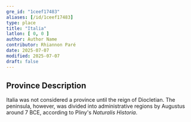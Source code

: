 ```yaml
---
gre_id: "1ceef17483"
aliases: [/id/1ceef17483]
type: place
title: "Italia"
latlon: [ 0, 0 ]
author: Author Name
contributor: Rhiannon Paré
date: 2025-07-07
modified: 2025-07-07
draft: false
---
```


<!--
## Dates
For now, include dates exactly as written in the document. We will revisit the question of date formatting once more data have been collected.  If no date, use "unspecified"
-->

## Province Description

Italia was not considered a province until the reign of Diocletian. The peninsula, however, was divided into administrative regions by Augustus around 7 BCE, according to Pliny's *Naturalis Historia*.

<!--
## Maps
{{< image file="filename.jpg" caption="" credit="" alt="" >}}
-->

<!--
## Plans
{{< image file="filename.jpg" caption="" credit="" alt="" >}}
-->

<!--
## Images
{{< image file="filename.jpg" caption="" credit="" alt="" >}}
-->

<!--
## Bibliography
- BIB_ENTRY [(worldcat)](WORLDCAT_LINK_URL)
-->

<!--
## Keywords
- {{< keyword "Example keyword" >}}
-->

<!--
## Places
places containing this garden will be listed automatically
- {{< id vocab="Pleiades" id="" name="" >}}
- {{< id vocab="TGN" id="" name="" >}}
-->